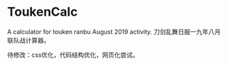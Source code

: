 # ToukenCalc
A calculator for touken ranbu August 2019 activity.
刀剑乱舞日服一九年八月联队战计算器。

待修改：css优化，代码结构优化，网页化尝试。
